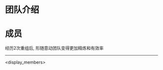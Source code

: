 # 团队介绍


<link rel="preload" as="script" href="https://cdnjs.cloudflare.com/ajax/libs/jquery/3.3.1/jquery.min.js" />
<script src="https://cdnjs.cloudflare.com/ajax/libs/jquery/3.3.1/jquery.min.js"></script>

<div class="text-center my-6">
    <h1 class="section-text-tittle text-3xl my-5">成员</h1>
    <p class="text-lg">经历2次重组后, 形随意动团队变得更加精炼和有效率</p>
    <hr>
</div>


<display_members>


